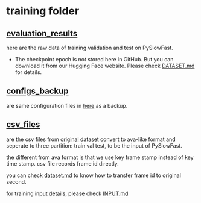 # training folder

## [evaluation_results](./%20evaluation_results/)

here are the raw data of training validation and test on PySlowFast.

- The checkpoint epoch is not stored here in GitHub. But you can download it from our Hugging Face website. Please check [DATASET.md](../dataset/DATASET.md) for details.


## [configs_backup](./configs_backup/)

are same configuration files in [here](../codes/PySlowFast_for_HAR/SlowFast/configs/AVA/HAR/) as a backup.


## [csv_files](./csv_files/) 

are the csv files from [original dataset](../dataset/csv_files/) convert to ava-like format and seperate to three partition: train val test, to be the input of PySlowFast.

the different from ava format is that we use key frame stamp instead of key time stamp. csv file records frame id directly.

you can check [dataset.md](../dataset/DATASET.md) to know how to transfer frame id to original second.


for training input details, please check [INPUT.md](../codes/PySlowFast_for_HAR/ava/INPUT.md)
